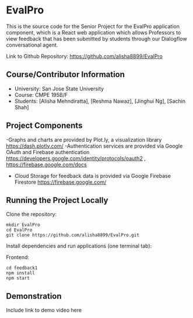 # EvalPro

This is the source code for the Senior Project for the EvalPro application component, which is a React web application which allows Professors to view feedback that has been submitted by students through our Dialogflow conversational agent. 

Link to Github Repository: https://github.com/alisha8899/EvalPro

## Course/Contributor Information

- University: San Jose State University
- Course: CMPE 195B/F
- Students: [Alisha Mehndiratta], [Reshma Nawaz], [Jinghui Ng], [Sachin Shah]

## Project Components

-Graphs and charts are provided by Plot.ly, a visualization library https://dash.plotly.com/
-Authentication services are provided via Google OAuth and Firebase authentication https://developers.google.com/identity/protocols/oauth2 , https://firebase.google.com/docs
- Cloud Storage for feedback data is provided via Google Firebase Firestore https://firebase.google.com/

## Running the Project Locally

Clone the repository:

```
mkdir EvalPro
cd EvalPro
git clone https://github.com/alisha8899/EvalPro.git
```

Install dependencies and run applications (one terminal tab):

Frontend:

```
cd feedback1
npm install 
npm start

```

## Demonstration
 Include link to demo video here 
